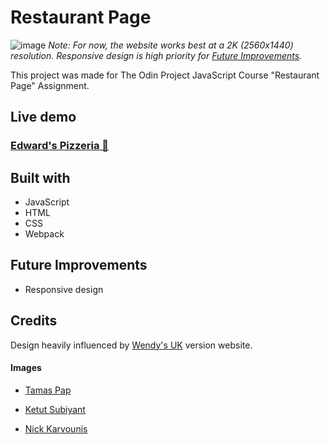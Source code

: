 # Restaurant Page
![image](https://user-images.githubusercontent.com/9148855/202548278-4bf0fd0d-782a-4825-ac0d-b3ba8aed5feb.png)
*Note: For now, the website works best at a 2K (2560x1440) resolution. Responsive design is high priority for [Future Improvements](#future-improvements).*

This project was made for The Odin Project JavaScript Course "Restaurant Page" Assignment.

## Live demo
### [Edward's Pizzeria 🍕](https://edwardsavin.github.io/restaurant-page/)

## Built with

* JavaScript
* HTML
* CSS
* Webpack

## Future Improvements

* Responsive design

## Credits

Design heavily influenced by [Wendy's UK](https://www.wendys.com/en-uk/) version website.

#### Images

* [Tamas Pap](https://unsplash.com/@tamasp)

* [Ketut Subiyant](https://www.pexels.com/@ketut-subiyanto/)

* [Nick Karvounis](https://unsplash.com/@nickkarvounis)
